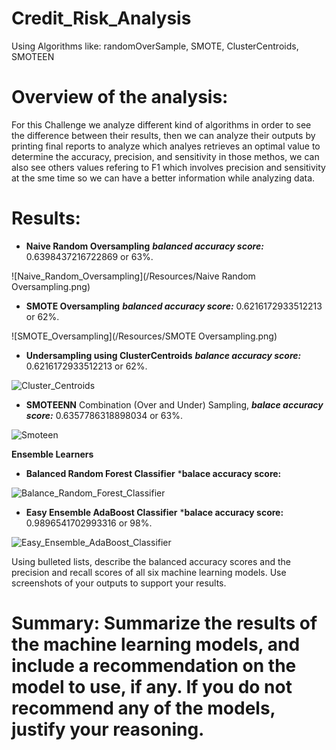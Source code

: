 # Credit_Risk_Analysis
Using Algorithms like: randomOverSample, SMOTE, ClusterCentroids, SMOTEEN

# Overview of the analysis:

For this Challenge we analyze different kind of algorithms in order to see the difference between their results, then we can analyze their outputs by printing final reports to analyze which analyes retrieves an optimal value to determine the accuracy, precision, and sensitivity in those methos, we can also see others values refering to F1 which involves precision and sensitivity at the sme time so we can have a better information while analyzing data.


# Results:

* **Naive Random Oversampling** ***balanced accuracy score:*** 0.6398437216722869 or 63%.

![Naive_Random_Oversampling](/Resources/Naive Random Oversampling.png)

* **SMOTE Oversampling** ***balanced accuracy score:*** 0.6216172933512213 or 62%.

![SMOTE_Oversampling](/Resources/SMOTE Oversampling.png)

* **Undersampling using ClusterCentroids** ***balance accuracy score:*** 0.6216172933512213 or 62%.

![Cluster_Centroids](/Resources/Cluster_Centroids.png)

* **SMOTEENN** Combination (Over and Under) Sampling, ***balace accuracy score:*** 0.6357786318898034 or 63%.

![Smoteen](/Resources/Combination_OverandUnder_Sampling.png)

**Ensemble Learners**
* **Balanced Random Forest Classifier** ***balace accuracy score:**

![Balance_Random_Forest_Classifier](/Resources/Balanced_Random_Forest_Classifier.png)

* **Easy Ensemble AdaBoost Classifier** ***balace accuracy score:** 0.9896541702993316 or 98%.

![Easy_Ensemble_AdaBoost_Classifier](/Resources/EasyEnsembleAdaBoostClassifier.png)




Using bulleted lists, describe the balanced accuracy scores and the precision and recall scores of all six machine learning models. Use screenshots of your outputs to support your results.



# Summary: Summarize the results of the machine learning models, and include a recommendation on the model to use, if any. If you do not recommend any of the models, justify your reasoning.

